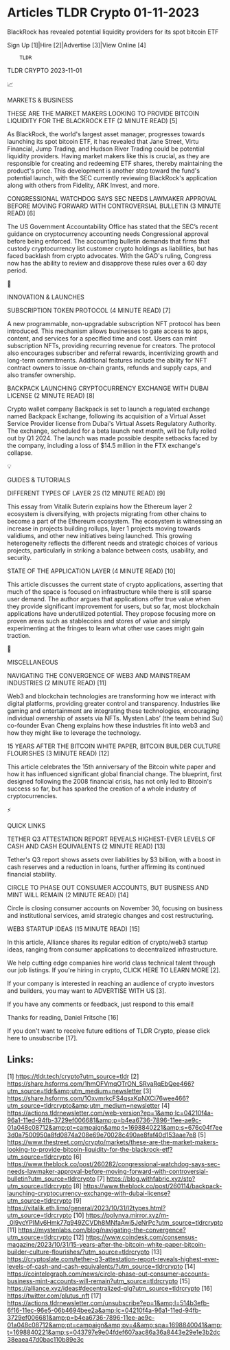 # Articles TLDR Crypto 01-11-2023

BlackRock has revealed potential liquidity providers for its spot
bitcoin ETF  

Sign Up [1]|Hire [2]|Advertise [3]|View Online [4] 

		TLDR 

TLDR CRYPTO 2023-11-01

📈 

MARKETS & BUSINESS

 THESE ARE THE MARKET MAKERS LOOKING TO PROVIDE BITCOIN LIQUIDITY FOR
THE BLACKROCK ETF (2 MINUTE READ) [5] 

 As BlackRock, the world's largest asset manager, progresses towards
launching its spot bitcoin ETF, it has revealed that Jane Street,
Virtu Financial, Jump Trading, and Hudson River Trading could be
potential liquidity providers. Having market makers like this is
crucial, as they are responsible for creating and redeeming ETF
shares, thereby maintaining the product's price. This development is
another step toward the fund's potential launch, with the SEC
currently reviewing BlackRock's application along with others from
Fidelity, ARK Invest, and more. 

 CONGRESSIONAL WATCHDOG SAYS SEC NEEDS LAWMAKER APPROVAL BEFORE MOVING
FORWARD WITH CONTROVERSIAL BULLETIN (3 MINUTE READ) [6] 

 The US Government Accountability Office has stated that the SEC’s
recent guidance on cryptocurrency accounting needs Congressional
approval before being enforced. The accounting bulletin demands that
firms that custody cryptocurrency list customer crypto holdings as
liabilities, but has faced backlash from crypto advocates. With the
GAO's ruling, Congress now has the ability to review and disapprove
these rules over a 60 day period. 

🚀 

INNOVATION & LAUNCHES

 SUBSCRIPTION TOKEN PROTOCOL (4 MINUTE READ) [7] 

 A new programmable, non-upgradable subscription NFT protocol has been
introduced. This mechanism allows businesses to gate access to apps,
content, and services for a specified time and cost. Users can mint
subscription NFTs, providing recurring revenue for creators. The
protocol also encourages subscriber and referral rewards,
incentivizing growth and long-term commitments. Additional features
include the ability for NFT contract owners to issue on-chain grants,
refunds and supply caps, and also transfer ownership. 

 BACKPACK LAUNCHING CRYPTOCURRENCY EXCHANGE WITH DUBAI LICENSE (2
MINUTE READ) [8] 

 Crypto wallet company Backpack is set to launch a regulated exchange
named Backpack Exchange, following its acquisition of a Virtual Asset
Service Provider license from Dubai's Virtual Assets Regulatory
Authority. The exchange, scheduled for a beta launch next month, will
be fully rolled out by Q1 2024. The launch was made possible despite
setbacks faced by the company, including a loss of $14.5 million in
the FTX exchange's collapse. 

💡 

GUIDES & TUTORIALS

 DIFFERENT TYPES OF LAYER 2S (12 MINUTE READ) [9] 

 This essay from Vitalik Buterin explains how the Ethereum layer 2
ecosystem is diversifying, with projects migrating from other chains
to become a part of the Ethereum ecosystem. The ecosystem is
witnessing an increase in projects building rollups, layer 1 projects
moving towards validiums, and other new initiatives being launched.
This growing heterogeneity reflects the different needs and strategic
choices of various projects, particularly in striking a balance
between costs, usability, and security. 

 STATE OF THE APPLICATION LAYER (4 MINUTE READ) [10] 

 This article discusses the current state of crypto applications,
asserting that much of the space is focused on infrastructure while
there is still sparse user demand. The author argues that applications
offer true value when they provide significant improvement for users,
but so far, most blockchain applications have underutilized potential.
They propose focusing more on proven areas such as stablecoins and
stores of value and simply experimenting at the fringes to learn what
other use cases might gain traction. 

🦄 

MISCELLANEOUS

 NAVIGATING THE CONVERGENCE OF WEB3 AND MAINSTREAM INDUSTRIES (2
MINUTE READ) [11] 

 Web3 and blockchain technologies are transforming how we interact
with digital platforms, providing greater control and transparency.
Industries like gaming and entertainment are integrating these
technologies, encouraging individual ownership of assets via NFTs.
Mysten Labs’ (the team behind Sui) co-founder Evan Cheng explains
how these industries fit into web3 and how they might like to leverage
the technology. 

 15 YEARS AFTER THE BITCOIN WHITE PAPER, BITCOIN BUILDER CULTURE
FLOURISHES (3 MINUTE READ) [12] 

 This article celebrates the 15th anniversary of the Bitcoin white
paper and how it has influenced significant global financial change.
The blueprint, first designed following the 2008 financial crisis, has
not only led to Bitcoin's success so far, but has sparked the creation
of a whole industry of cryptocurrencies. 

⚡ 

QUICK LINKS

 TETHER Q3 ATTESTATION REPORT REVEALS HIGHEST-EVER LEVELS OF CASH AND
CASH EQUIVALENTS (2 MINUTE READ) [13] 

 Tether's Q3 report shows assets over liabilities by $3 billion, with
a boost in cash reserves and a reduction in loans, further affirming
its continued financial stability. 

 CIRCLE TO PHASE OUT CONSUMER ACCOUNTS, BUT BUSINESS AND MINT WILL
REMAIN (2 MINUTE READ) [14] 

 Circle is closing consumer accounts on November 30, focusing on
business and institutional services, amid strategic changes and cost
restructuring. 

 WEB3 STARTUP IDEAS (15 MINUTE READ) [15] 

 In this article, Alliance shares its regular edition of crypto/web3
startup ideas, ranging from consumer applications to decentralized
infrastructure. 

 We help cutting edge companies hire world class technical talent
through our job listings. If you're hiring in crypto, CLICK HERE TO
LEARN MORE [2]. 

If your company is interested in reaching an audience of crypto
investors and builders, you may want to ADVERTISE WITH US [3]. 

If you have any comments or feedback, just respond to this email! 

Thanks for reading, 
Daniel Fritsche [16] 

If you don't want to receive future editions of TLDR Crypto,
please click here to unsubscribe [17]. 

 

Links:
------
[1] https://tldr.tech/crypto?utm_source=tldr
[2] https://share.hsforms.com/1hmOFVmqOTrON_SRvaRqEbQee466?utm_source=tldr&amp;utm_medium=newsletter
[3] https://share.hsforms.com/1OxvmrkcFS4qsxKpNXCi76wee466?utm_source=tldrcrypto&amp;utm_medium=newsletter
[4] https://actions.tldrnewsletter.com/web-version?ep=1&amp;lc=04210f4a-96a1-11ed-94fb-3729ef006681&amp;p=b4ea6736-7896-11ee-ae9c-01a048c08712&amp;pt=campaign&amp;t=1698840221&amp;s=676c04f7ee3d0a7500950a8fd0874a208e69e70028c490ae8faf40d153aae7e8
[5] https://www.thestreet.com/crypto/markets/these-are-the-market-makers-looking-to-provide-bitcoin-liquidity-for-the-blackrock-etf?utm_source=tldrcrypto
[6] https://www.theblock.co/post/260282/congressional-watchdog-says-sec-needs-lawmaker-approval-before-moving-forward-with-controversial-bulletin?utm_source=tldrcrypto
[7] https://blog.withfabric.xyz/stp?utm_source=tldrcrypto
[8] https://www.theblock.co/post/260114/backpack-launching-cryptocurrency-exchange-with-dubai-license?utm_source=tldrcrypto
[9] https://vitalik.eth.limo/general/2023/10/31/l2types.html?utm_source=tldrcrypto
[10] https://polynya.mirror.xyz/m-_0l9vcYPIMv6Hmk77q949ZCVDh8MNfaAwi5JeNrPc?utm_source=tldrcrypto
[11] https://mystenlabs.com/blog/navigating-the-convergence?utm_source=tldrcrypto
[12] https://www.coindesk.com/consensus-magazine/2023/10/31/15-years-after-the-bitcoin-white-paper-bitcoin-builder-culture-flourishes/?utm_source=tldrcrypto
[13] https://cryptoslate.com/tether-q3-attestation-report-reveals-highest-ever-levels-of-cash-and-cash-equivalents/?utm_source=tldrcrypto
[14] https://cointelegraph.com/news/circle-phase-out-consumer-accounts-business-mint-accounts-will-remain?utm_source=tldrcrypto
[15] https://alliance.xyz/ideas#decentralized-glg?utm_source=tldrcrypto
[16] https://twitter.com/plutus_nft
[17] https://actions.tldrnewsletter.com/unsubscribe?ep=1&amp;l=514b3efb-6f16-11ec-96e5-06b4694bee2a&amp;lc=04210f4a-96a1-11ed-94fb-3729ef006681&amp;p=b4ea6736-7896-11ee-ae9c-01a048c08712&amp;pt=campaign&amp;pv=4&amp;spa=1698840041&amp;t=1698840221&amp;s=043797e9e04fdef607aac86a36a8443e29e1e3b2dc38eaea47d0bac110b89e3c